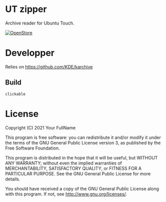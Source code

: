 # UT zipper

Archive reader for Ubuntu Touch. 

[![OpenStore](https://open-store.io/badges/en_US.png)](https://open-store.io/app/utzip.lduboeuf)

# Developper

Relies on https://github.com/KDE/karchive 

## Build

`clickable`


# License

Copyright (C) 2021  Your FullName

This program is free software: you can redistribute it and/or modify it under the terms of the GNU General Public License version 3, as published
by the Free Software Foundation.

This program is distributed in the hope that it will be useful, but WITHOUT ANY WARRANTY; without even the implied warranties of MERCHANTABILITY, SATISFACTORY QUALITY, or FITNESS FOR A PARTICULAR PURPOSE.  See the GNU General Public License for more details.

You should have received a copy of the GNU General Public License along with this program.  If not, see <http://www.gnu.org/licenses/>.
